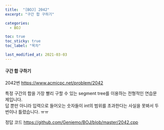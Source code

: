 ```yaml
---
title:  "[BOJ] 2042"
excerpt: "구간 합 구하기"

categories:
  - BOJ

toc: true
toc_sticky: true
toc_label: "목차"

last_modified_at: 2021-03-03
---
```


#### 구간 합 구하기

2042번 <https://www.acmicpc.net/problem/2042>

특정 구간의 합을 가장 빨리 구할 수 있는 segment tree를 이용하는 전형적인 연습문제입니다.<br>
답 뿐만 아니라 입력으로 들어오는 숫자들이 int의 범위를 초과한다는 사실을 못봐서 두번이나 틀렸습니다. ㅠㅠ

정답 코드 <https://github.com/Geniemo/BOJ/blob/master/2042.cpp>